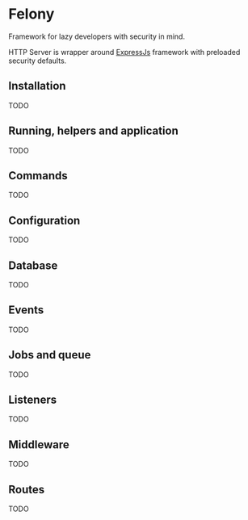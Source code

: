 # Felony

Framework for lazy developers with security in mind.

HTTP Server is wrapper around [ExpressJs](https://expressjs.com/) framework with preloaded security defaults.

## Installation

TODO

## Running, helpers and application

TODO

## Commands

TODO

## Configuration

TODO

## Database

TODO

## Events

TODO 

## Jobs and queue

TODO

## Listeners

TODO

## Middleware

TODO

## Routes

TODO
